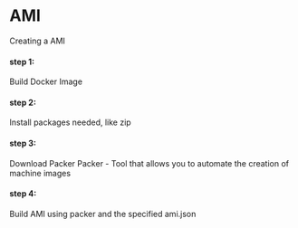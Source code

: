# AMI
Creating a AMI 
#### step 1:
Build Docker Image
#### step 2: 
Install packages needed, like zip
#### step 3: 
Download Packer
Packer - Tool that allows you to automate the creation of machine images
#### step 4: 
Build AMI using packer and the specified ami.json 
